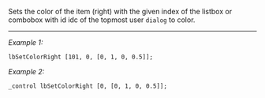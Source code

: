 Sets the color of the item (right) with the given index of the listbox or combobox with id idc of the topmost user `dialog` to color.


---
*Example 1:*
```sqf
lbSetColorRight [101, 0, [0, 1, 0, 0.5]];
```

*Example 2:*
```sqf
_control lbSetColorRight [0, [0, 1, 0, 0.5]];
```
